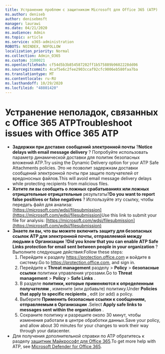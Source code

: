 ```yaml
---
title: Устранение проблем с защитником Microsoft для Office 365 (ATP)
ms.author: deniseb
author: denisebmsft
manager: laurawi
ms.date: 04/21/2020
ms.audience: Admin
ms.topic: article
ms.service: o365-administration
ROBOTS: NOINDEX, NOFOLLOW
localization_priority: Normal
ms.collection: Admin_O365
ms.custom: 3100021
ms.openlocfilehash: cf54d5b3b854587202ff1b575889b9602228dd06
ms.sourcegitcommit: 4caf5e6c2fee2903ccaf92cfc9006eb580faa7ba
ms.translationtype: MT
ms.contentlocale: ru-RU
ms.lasthandoff: 10/29/2020
ms.locfileid: "48801420"
---
```

# <a name="troubleshoot-issues-with-office-365-atp"></a><span data-ttu-id="8a897-102">Устранение неполадок, связанных с Office 365 ATP</span><span class="sxs-lookup"><span data-stu-id="8a897-102">Troubleshoot issues with Office 365 ATP</span></span>

- <span data-ttu-id="8a897-103">**Задержки при доставке сообщений электронной почты** ?</span><span class="sxs-lookup"><span data-stu-id="8a897-103">**Notice delays with email message delivery** ?</span></span> <span data-ttu-id="8a897-104">Попробуйте использовать параметр динамической доставки для политик безопасных вложений ATP.</span><span class="sxs-lookup"><span data-stu-id="8a897-104">Try using the Dynamic Delivery option for your ATP Safe Attachments policies.</span></span> <span data-ttu-id="8a897-105">Это не позволит задержкам доставки сообщений электронной почты при защите получателей от вредоносных файлов.</span><span class="sxs-lookup"><span data-stu-id="8a897-105">This will avoid email message delivery delays while protecting recipients from malicious files.</span></span>
- <span data-ttu-id="8a897-106">**Хотите ли вы сообщить о ложных срабатываниях или ложных отрицательные отрицательные** результаты?</span><span class="sxs-lookup"><span data-stu-id="8a897-106">**Do you want to report false positives or false negatives** ?</span></span> <span data-ttu-id="8a897-107">Используйте эту ссылку, чтобы передать файл для анализа: [https://microsoft.com/wdsi/filesubmission](https://microsoft.com/wdsi/filesubmission)</span><span class="sxs-lookup"><span data-stu-id="8a897-107">Use this link to submit your file for analysis: [https://microsoft.com/wdsi/filesubmission](https://microsoft.com/wdsi/filesubmission)</span></span>
- <span data-ttu-id="8a897-108">**Знаете ли вы, что вы можете включить защиту для безопасных ссылок ATP для электронной почты, отправляемой между людьми в Организации** ?</span><span class="sxs-lookup"><span data-stu-id="8a897-108">**Did you know that you can enable ATP Safe Links protection for email sent between people in your organization** ?</span></span> <span data-ttu-id="8a897-109">Выполните следующие действия:</span><span class="sxs-lookup"><span data-stu-id="8a897-109">Follow these steps:</span></span>
    1. <span data-ttu-id="8a897-110">Перейдите к разделу https://protection.office.com и войдите в систему.</span><span class="sxs-lookup"><span data-stu-id="8a897-110">Go to https://protection.office.com, and sign in.</span></span>
    2. <span data-ttu-id="8a897-111">Перейдите к **Threat management** разделу  >  **Policy**  >  **безопасные ссылки** политики управления угрозами.</span><span class="sxs-lookup"><span data-stu-id="8a897-111">Go to **Threat management** > **Policy** > **Safe Links** .</span></span>
    3. <span data-ttu-id="8a897-112">В разделе **политики, которые применяются к определенным получателям** , измените (или добавьте) политику.</span><span class="sxs-lookup"><span data-stu-id="8a897-112">Under **Policies that apply to specific recipients** , edit (or add) a policy.</span></span>
    4. <span data-ttu-id="8a897-113">Выберите **Применить безопасные ссылки к сообщениям, отправляемым в Организации** .</span><span class="sxs-lookup"><span data-stu-id="8a897-113">Select **Apply safe links to messages sent within the organization** .</span></span>
    5. <span data-ttu-id="8a897-114">Сохраните политику и разрешите около 30 минут, чтобы изменения работали в центре обработки данных.</span><span class="sxs-lookup"><span data-stu-id="8a897-114">Save your policy, and allow about 30 minutes for your changes to work their way through your datacenter.</span></span>
- <span data-ttu-id="8a897-115">Для получения дополнительной справки по ATP обратитесь к разделу [защитник Майкрософт для Office 365](https://docs.microsoft.com/microsoft-365/security/office-365-security/office-365-atp).</span><span class="sxs-lookup"><span data-stu-id="8a897-115">To get more help with ATP, see [Microsoft Defender for Office 365](https://docs.microsoft.com/microsoft-365/security/office-365-security/office-365-atp).</span></span>
